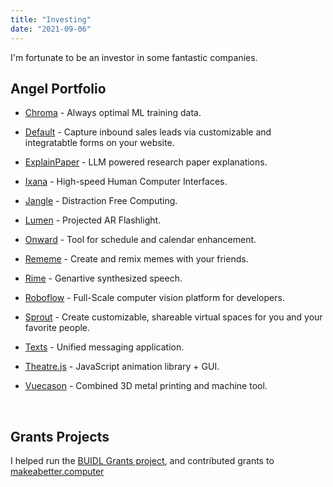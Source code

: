 ```yaml
---
title: "Investing"
date: "2021-09-06"
---
```


I'm fortunate to be an investor in some fantastic companies. 


## Angel Portfolio

* [Chroma](http://trychroma.com) - Always optimal ML training data.

* [Default](https://www.default.com/) - Capture inbound sales leads via customizable and integratabtle forms on your website. 

* [ExplainPaper](http://explainpaper.com) - LLM powered research paper explanations.

* [Ixana](https://ixana.ai) - High-speed Human Computer Interfaces.

* [Jangle](https://www.jangleinc.com) - Distraction Free Computing.

* [Lumen](http://lumen.world) - Projected AR Flashlight.

* [Onward](http://onward.so) - Tool for schedule and calendar enhancement. 

* [Rememe](https://twitter.com/therememeapp) - Create and remix memes with your friends.

* [Rime](http://rime.ai) - Genartive synthesized speech. 

* [Roboflow](https://roboflow.com) - Full-Scale computer vision platform for developers. 

* [Sprout](https://sprout.place/) - Create customizable, shareable virtual spaces for you and your favorite people. 

* [Texts](http://texts.com)  - Unified messaging application. 

* [Theatre.js](https://www.theatrejs.com/) - JavaScript animation library + GUI.

* [Vuecason](https://www.vuecason.com) - Combined 3D metal printing and machine tool.



&nbsp;


## Grants Projects

I helped run the [BUIDL Grants project](https://twitter.com/atroyn/status/1333860797714370561?s=20&t=vXyyyATEqhxvRASrVEnF5w), and contributed grants to [makeabetter.computer](http://makeabetter.computer)
